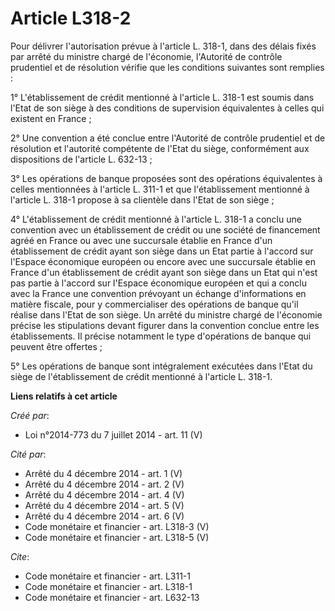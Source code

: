 # Article L318-2

Pour délivrer l'autorisation prévue à l'article L. 318-1, dans des délais fixés par arrêté du ministre chargé de l'économie,
l'Autorité de contrôle prudentiel et de résolution vérifie que les conditions suivantes sont remplies :

1° L'établissement de crédit mentionné à l'article L. 318-1 est soumis dans l'Etat de son siège à des conditions de
supervision équivalentes à celles qui existent en France ;

2° Une convention a été conclue entre l'Autorité de contrôle prudentiel et de résolution et l'autorité compétente de l'Etat
du siège, conformément aux dispositions de l'article L. 632-13 ;

3° Les opérations de banque proposées sont des opérations équivalentes à celles mentionnées à l'article L. 311-1 et que
l'établissement mentionné à l'article L. 318-1 propose à sa clientèle dans l'Etat de son siège ;

4° L'établissement de crédit mentionné à l'article L. 318-1 a conclu une convention avec un établissement de crédit ou une
société de financement agréé en France ou avec une succursale établie en France d'un établissement de crédit ayant son siège
dans un Etat partie à l'accord sur l'Espace économique européen ou encore avec une succursale établie en France d'un
établissement de crédit ayant son siège dans un Etat qui n'est pas partie à l'accord sur l'Espace économique européen et qui
a conclu avec la France une convention prévoyant un échange d'informations en matière fiscale, pour y commercialiser des
opérations de banque qu'il réalise dans l'Etat de son siège. Un arrêté du ministre chargé de l'économie précise les
stipulations devant figurer dans la convention conclue entre les établissements. Il précise notamment le type d'opérations de
banque qui peuvent être offertes ;

5° Les opérations de banque sont intégralement exécutées dans l'Etat du siège de l'établissement de crédit mentionné à
l'article L. 318-1.

**Liens relatifs à cet article**

_Créé par_:

  - Loi n°2014-773 du 7 juillet 2014 - art. 11 (V)

_Cité par_:

  - Arrêté du 4 décembre 2014 - art. 1 (V)
  - Arrêté du 4 décembre 2014 - art. 2 (V)
  - Arrêté du 4 décembre 2014 - art. 4 (V)
  - Arrêté du 4 décembre 2014 - art. 5 (V)
  - Arrêté du 4 décembre 2014 - art. 6 (V)
  - Code monétaire et financier - art. L318-3 (V)
  - Code monétaire et financier - art. L318-5 (V)

_Cite_:

  - Code monétaire et financier - art. L311-1
  - Code monétaire et financier - art. L318-1
  - Code monétaire et financier - art. L632-13
